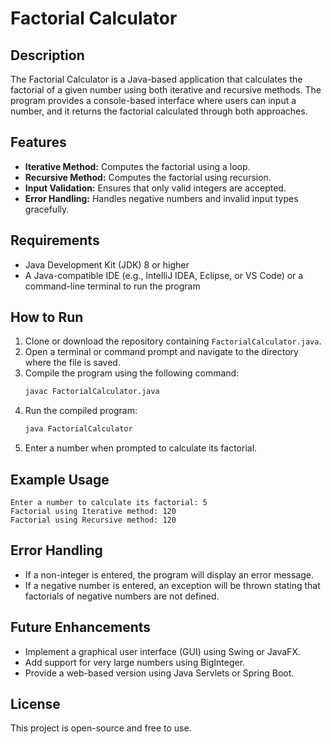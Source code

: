 # Factorial Calculator

## Description
The Factorial Calculator is a Java-based application that calculates the factorial of a given number using both iterative and recursive methods. The program provides a console-based interface where users can input a number, and it returns the factorial calculated through both approaches.

## Features
- **Iterative Method:** Computes the factorial using a loop.
- **Recursive Method:** Computes the factorial using recursion.
- **Input Validation:** Ensures that only valid integers are accepted.
- **Error Handling:** Handles negative numbers and invalid input types gracefully.

## Requirements
- Java Development Kit (JDK) 8 or higher
- A Java-compatible IDE (e.g., IntelliJ IDEA, Eclipse, or VS Code) or a command-line terminal to run the program

## How to Run
1. Clone or download the repository containing `FactorialCalculator.java`.
2. Open a terminal or command prompt and navigate to the directory where the file is saved.
3. Compile the program using the following command:
   ```sh
   javac FactorialCalculator.java
   ```
4. Run the compiled program:
   ```sh
   java FactorialCalculator
   ```
5. Enter a number when prompted to calculate its factorial.

## Example Usage
```
Enter a number to calculate its factorial: 5
Factorial using Iterative method: 120
Factorial using Recursive method: 120
```

## Error Handling
- If a non-integer is entered, the program will display an error message.
- If a negative number is entered, an exception will be thrown stating that factorials of negative numbers are not defined.

## Future Enhancements
- Implement a graphical user interface (GUI) using Swing or JavaFX.
- Add support for very large numbers using BigInteger.
- Provide a web-based version using Java Servlets or Spring Boot.

## License
This project is open-source and free to use.

